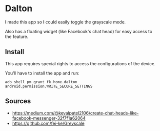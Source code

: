 # Dalton

I made this app so I could easily toggle the grayscale mode.

Also has a floating widget (like Facebook's chat head) for easy access to the feature.

## Install

This app requires special rights to access the configurations of the device.

You'll have to install the app and run:

```
adb shell pm grant fk.home.dalton android.permission.WRITE_SECURE_SETTINGS
```

## Sources

- https://medium.com/@kevalpatel2106/create-chat-heads-like-facebook-messenger-32f7f1a62064
- https://github.com/fei-ke/Greyscale
